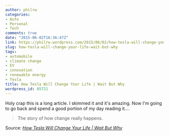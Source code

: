 ```yaml
---
author: philrw
categories:
- Auto
- Personal
- Tech
comments: true
date: "2015-06-02T16:36:47Z"
link: https://philrw.wordpress.com/2015/06/02/how-tesla-will-change-your-life-wait-but-why/
slug: how-tesla-will-change-your-life-wait-but-why
tags:
- automobile
- climate change
- EV
- innovation
- renewable energy
- Tesla
title: How Tesla Will Change Your Life | Wait But Why
wordpress_id: 85721
---
```


Holy crap this is a long article. I skimmed it and it's amazing. Now I'm going to go back and spend a good portion of my day reading it....

> The story of how change really happens.


Source: _[How Tesla Will Change Your Life | Wait But Why](http://waitbutwhy.com/2015/06/how-tesla-will-change-your-life.html)_
